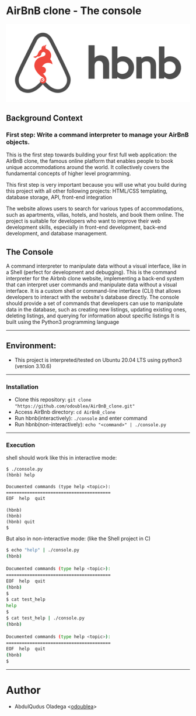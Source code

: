 # AirBnB clone - The console

<img src="assets/hbnb_header.png" alt="ALX AirBnB header">

## Background Context

### First step: Write a command interpreter to manage your AirBnB objects.

This is the first step towards building your first full web application: the AirBnB clone, the famous online platform that enables people to book unique accommodations around the world. It collectively covers the fundamental concepts of higher level programming.

This first step is very important because you will use what you build during this project with all other following projects: HTML/CSS templating, database storage, API, front-end integration

The website allows users to search for various types of accommodations, such as apartments, villas, hotels, and hostels, and book them online.
The project is suitable for developers who want to improve their web development skills, especially in front-end development, back-end development, and database management.

## The Console

A command interpreter to manipulate data without a visual interface, like in a Shell (perfect for development and debugging).
This is the command interpreter for the Airbnb clone website, implementing a back-end system that can interpret user commands and manipulate data without a visual interface.
It is a custom shell or command-line interface (CLI) that allows developers to interact with the website's database directly.
The console should provide a set of commands that developers can use to manipulate data in the database, such as creating new listings, updating existing ones, deleting listings, and querying for information about specific listings
It is built using the Python3 programming language

<hr>

## Environment:

- This project is interpreted/tested on Ubuntu 20.04 LTS using python3 (version 3.10.6)
<hr>

### Installation

- Clone this repository: `git clone "https://github.com/odoublea/AirBnB_clone.git"`
- Access AirBnb directory: `cd AirBnB_clone`
- Run hbnb(interactively): `./console` and enter command
- Run hbnb(non-interactively): `echo "<command>" | ./console.py`
<hr>

### Execution

shell should work like this in interactive mode:

```shell script
$ ./console.py
(hbnb) help

Documented commands (type help <topic>):
========================================
EOF  help  quit

(hbnb)
(hbnb)
(hbnb) quit
$
```

But also in non-interactive mode: (like the Shell project in C)

```bash
$ echo "help" | ./console.py
(hbnb)

Documented commands (type help <topic>):
========================================
EOF  help  quit
(hbnb)
$
$ cat test_help
help
$
$ cat test_help | ./console.py
(hbnb)

Documented commands (type help <topic>):
========================================
EOF  help  quit
(hbnb)
$
```

<hr>

# Author

- AbdulQudus Oladega <[odoublea](https://github.com/odoublea)>
